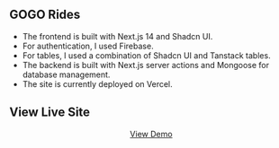 ## GOGO Rides

- The frontend is built with Next.js 14 and Shadcn UI.
- For authentication, I used Firebase.
- For tables, I used a combination of Shadcn UI and Tanstack tables.
- The backend is built with Next.js server actions and Mongoose for database management.
- The site is currently deployed on Vercel.

## View Live Site

<div align="center">
<a href="https://gogo-rides.vercel.app">View Demo</a>
<div>
